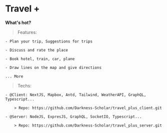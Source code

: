 # Travel +

**What's hot?**

> Features: 

    - Plan your trip, Suggestions for trips

    - Discuss and rate the place

    - Book hotel, train, car, plane

    - Draw lines on the map and give directions

    ... More


> Techs: 

    - @Client: NextJS, Mapbox, Antd, Tailwind, WeatherAPI, GraphQL, Typescript...

        > Repo: https://github.com/Darkness-Scholar/travel_plus_client.git

    - @Server: NodeJS, ExpresJS, GraphQL, SocketIO, Typescript...

        > Repo: https://github.com/Darkness-Scholar/travel_plus_server.git

